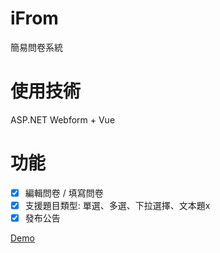 # iFrom
簡易問卷系統

# 使用技術
ASP.NET Webform + Vue

# 功能
- [x] 編輯問卷 / 填寫問卷
- [x] 支援題目類型: 單選、多選、下拉選擇、文本題x
- [x] 發布公告

<a href="http://iquestionnaire.gearhostpreview.com/">Demo</a>
